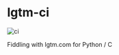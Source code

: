 # lgtm-ci

![ci](https://github.com/safl/lgtm-ci/workflows/ci/badge.svg)

Fiddling with lgtm.com for Python / C
